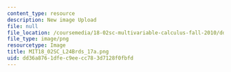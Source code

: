 ```yaml
---
content_type: resource
description: New image Upload
file: null
file_location: /coursemedia/18-02sc-multivariable-calculus-fall-2010/dd36a8761dfec9eecc783d7128f0fbfd_MIT18_02SC_L24Brds_17a.png
file_type: image/png
resourcetype: Image
title: MIT18_02SC_L24Brds_17a.png
uid: dd36a876-1dfe-c9ee-cc78-3d7128f0fbfd
---
```

